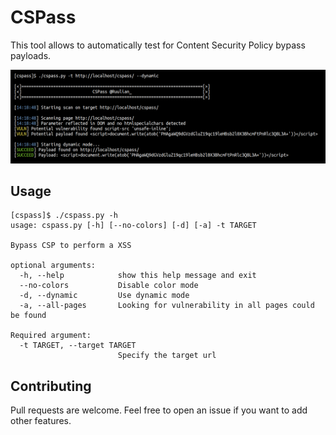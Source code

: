 # CSPass

This tool allows to automatically test for Content Security Policy bypass payloads.

![](./.github/example.png)

## Usage

```
[cspass]$ ./cspass.py -h
usage: cspass.py [-h] [--no-colors] [-d] [-a] -t TARGET

Bypass CSP to perform a XSS

optional arguments:
  -h, --help            show this help message and exit
  --no-colors           Disable color mode
  -d, --dynamic         Use dynamic mode
  -a, --all-pages       Looking for vulnerability in all pages could be found

Required argument:
  -t TARGET, --target TARGET
                        Specify the target url
```

## Contributing

Pull requests are welcome. Feel free to open an issue if you want to add other features.
